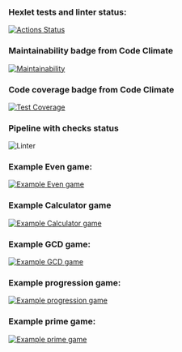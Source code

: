 ### Hexlet tests and linter status:
[![Actions Status](https://github.com/v-aksenov/java-project-lvl1/workflows/hexlet-check/badge.svg)](https://github.com/v-aksenov/java-project-lvl1/actions)
### Maintainability badge from Code Climate
[![Maintainability](https://api.codeclimate.com/v1/badges/a99a88d28ad37a79dbf6/maintainability)](https://codeclimate.com/github/codeclimate/codeclimate/maintainability)
### Code coverage  badge from Code Climate
[![Test Coverage](https://api.codeclimate.com/v1/badges/a99a88d28ad37a79dbf6/test_coverage)](https://codeclimate.com/github/codeclimate/codeclimate/test_coverage)
### Pipeline with checks status
![Linter](https://github.com/v-aksenov/java-project-lvl1/actions/workflows/java-ci.yml/badge.svg)

### Example Even game:
[![Example Even game](https://asciinema.org/a/kfufgXhCcZkaF8DaD2ansjt30.svg)](https://asciinema.org/a/kfufgXhCcZkaF8DaD2ansjt30)
### Example Calculator game
[![Example Calculator game](https://asciinema.org/a/NgypRm2hLA5esbAQdksGhD4Bf.svg)](https://asciinema.org/a/NgypRm2hLA5esbAQdksGhD4Bf)
### Example GCD game:
[![Example GCD game](https://asciinema.org/a/AaesadDEh0AyTpLRNhOzWOg8l.svg)](https://asciinema.org/a/AaesadDEh0AyTpLRNhOzWOg8l)
### Example progression game:
[![Example progression game](https://asciinema.org/a/CUVr8komrCx2Li5rbFIO2gKNv.svg)](https://asciinema.org/a/CUVr8komrCx2Li5rbFIO2gKNv)
### Example prime game:
[![Example prime game](https://asciinema.org/a/FkwnUXmBKqdiEtdeXnSXSamsi.svg)](https://asciinema.org/a/FkwnUXmBKqdiEtdeXnSXSamsi)
